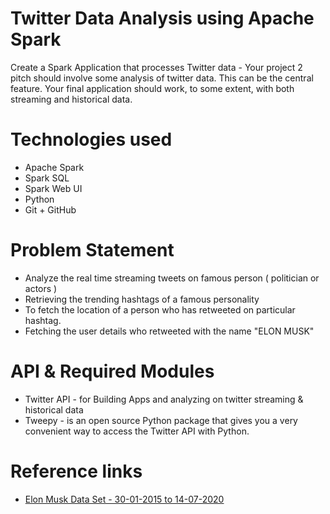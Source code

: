 # Twitter Data Analysis using Apache Spark

Create a Spark Application that processes Twitter data - Your project 2 pitch should involve some analysis of twitter data. This can be the central feature. Your final application should work, to some extent, with both streaming and historical data.

# Technologies used

- Apache Spark
- Spark SQL
- Spark Web UI
- Python
- Git + GitHub

# Problem Statement

- Analyze the real time streaming tweets on famous person ( politician or actors )
- Retrieving the trending hashtags of a famous personality
- To fetch the location of a person who has retweeted on particular hashtag.
- Fetching the user details who retweeted with the name "ELON MUSK"

# API & Required Modules

- Twitter API - for Building Apps and analyzing on twitter streaming & historical data
- Tweepy - is an open source Python package that gives you a very convenient way to access the Twitter API with Python.

# Reference links

- [Elon Musk Data Set  - 30-01-2015 to 14-07-2020](https://www.kaggle.com/vidyapb/elon-musk-tweets-2015-to-2020/version/1)
